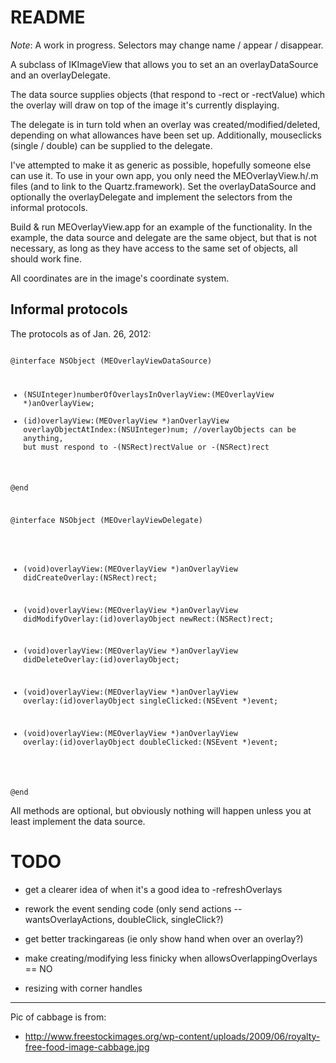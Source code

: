 # README #

*Note*: A work in progress. Selectors may change name / appear / disappear.

A subclass of IKImageView that allows you to set an an overlayDataSource and an overlayDelegate. 

The data source supplies objects (that respond to -rect or -rectValue) which the overlay will draw on top of the image it's currently displaying.

The delegate is in turn told when an overlay was created/modified/deleted, depending on what allowances have been set up. Additionally, mouseclicks (single / double) can be supplied to the delegate.

I've attempted to make it as generic as possible, hopefully someone else can use it. To use in your own app, you only need the MEOverlayView.h/.m files (and to link to the Quartz.framework). Set the overlayDataSource and optionally the overlayDelegate and implement the selectors from the informal protocols.

Build & run MEOverlayView.app for an example of the functionality. In the example, the data source and delegate are the same object, but that is not necessary, as long as they have access to the same set of objects, all should work fine.

All coordinates are in the image's coordinate system.

## Informal protocols ##

The protocols as of Jan. 26, 2012:

<code>
@interface NSObject (MEOverlayViewDataSource)

- (NSUInteger)numberOfOverlaysInOverlayView:(MEOverlayView *)anOverlayView;
- (id)overlayView:(MEOverlayView *)anOverlayView overlayObjectAtIndex:(NSUInteger)num; 
//overlayObjects can be anything, but must respond to -(NSRect)rectValue or -(NSRect)rect

@end

@interface NSObject (MEOverlayViewDelegate)

- (void)overlayView:(MEOverlayView *)anOverlayView didCreateOverlay:(NSRect)rect;
- (void)overlayView:(MEOverlayView *)anOverlayView didModifyOverlay:(id)overlayObject newRect:(NSRect)rect;
- (void)overlayView:(MEOverlayView *)anOverlayView didDeleteOverlay:(id)overlayObject;

- (void)overlayView:(MEOverlayView *)anOverlayView overlay:(id)overlayObject singleClicked:(NSEvent *)event;
- (void)overlayView:(MEOverlayView *)anOverlayView overlay:(id)overlayObject doubleClicked:(NSEvent *)event;

@end
</code>

All methods are optional, but obviously nothing will happen unless you at least implement the data source.

# TODO #

* get a clearer idea of when it's a good idea to -refreshOverlays

* rework the event sending code (only send actions -- wantsOverlayActions, doubleClick, singleClick?)

* get better trackingareas (ie only show hand when over an overlay?)

* make creating/modifying less finicky when allowsOverlappingOverlays == NO

* resizing with corner handles 

-----------------------------------------------------------------------------------------------

Pic of cabbage is from:
* http://www.freestockimages.org/wp-content/uploads/2009/06/royalty-free-food-image-cabbage.jpg
